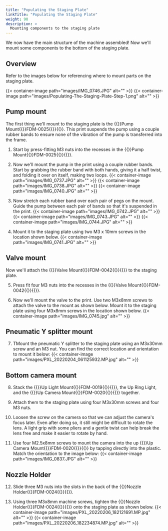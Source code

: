 ```yaml
---
title: "Populating the Staging Plate"
linkTitle: "Populating the Staging Plate"
weight: 90
description: >
  Mounting components to the staging plate 
---
```


We now have the main structure of the machine assembled! Now we'll mount some components to the bottom of the staging plate.

## Overview

Refer to the images below for referencing where to mount parts on the staging plate.

{{< container-image path="images/IMG_0746.JPG" alt="" >}}
{{< container-image path="images/Populating-The-Staging-Plate-Step-1.png" alt="" >}}

## Pump mount

The first thing we'll mount to the staging plate is the {{<tooltip>}}Pump Mount{{<definition>}}FDM-0025{{</definition>}}{{</tooltip>}}. This print suspends the pump using a couple rubber bands to ensure none of the vibration of the pump is transferred into the frame.

1. Start by press-fitting M3 nuts into the recesses in the {{<tooltip>}}Pump Mount{{<definition>}}FDM-0025{{</definition>}}{{</tooltip>}}.

2. Now we'll mount the pump in the print using a couple rubber bands. Start by grabbing the rubber band with both hands, giving it a half twist, and folding it over on itself, making two loops.
  {{< container-image path="images/IMG_0737.JPG" alt="" >}}
  {{< container-image path="images/IMG_0738.JPG" alt="" >}}
  {{< container-image path="images/IMG_0740.JPG" alt="" >}}

3. Now stretch each rubber band over each pair of pegs on the mount. Guide the pump between each pair of bands so that it's suspended in the print.
  {{< container-image path="images/IMG_0742.JPG" alt="" >}}
  {{< container-image path="images/IMG_0743.JPG" alt="" >}}
  {{< container-image path="images/IMG_0744.JPG" alt="" >}}

4. Mount it to the staging plate using two M3 x 10mm screws in the location shown below.
  {{< container-image path="images/IMG_0741.JPG" alt="" >}}

## Valve mount
Now we'll attach the {{<tooltip>}}Valve Mount{{<definition>}}FDM-0042{{</definition>}}{{</tooltip>}} to the staging plate.

5. Press fit four M3 nuts into the recesses in the {{<tooltip>}}Valve Mount{{<definition>}}FDM-0042{{</definition>}}{{</tooltip>}}.

6. Now we'll mount the valve to the print. Use two M3x8mm screws to attach the valve to the mount as shown below. Mount it to the staging plate using four M3x8mm screws in the location shown below.
  {{< container-image path="images/IMG_0745.jpg" alt="" >}}

## Pneumatic Y splitter mount

7. TMount the pneumatic Y splitter to the staging plate using an M3x30mm screw and an M3 nut. You can find the correct location and orientation to mount it below:
  {{< container-image path="images/PXL_20220204_061125932.MP.jpg" alt="" >}}

## Bottom camera mount

8. Stack the {{<tooltip>}}Up Light Mount{{<definition>}}FDM-0019{{</definition>}}{{</tooltip>}}, the Up Ring Light, and the {{<tooltip>}}Up Camera Mount{{<definition>}}FDM-0020{{</definition>}}{{</tooltip>}} together.

9. Attach them to the staging plate using four M3x30mm screws and four M3 nuts.

10. Loosen the screw on the camera so that we can adjust the camera's focus later. Even after doing so, it still might be difficult to rotate the lens. A light grip with some pliers and a gentle twist can help break the lens free and make it easier to rotate by hand. 

11. Use four M2.5x8mm screws to mount the camera into the up {{<tooltip>}}Up Camera Mount{{<definition>}}FDM-0020{{</definition>}}{{</tooltip>}} by tapping directly into the plastic. Match the orientation to the image below:
  {{< container-image path="images/IMG_0837.JPG" alt="" >}}

## Nozzle Holder

12. Slide three M3 nuts into the slots in the back of the {{<tooltip>}}Nozzle Holder{{<definition>}}FDM-0024{{</definition>}}{{</tooltip>}}.

13. Using three M3x8mm machine screws, tighten the {{<tooltip>}}Nozzle Holder{{<definition>}}FDM-0024{{</definition>}}{{</tooltip>}} onto the staging plate as shown below.
  {{< container-image path="images/PXL_20220206_182121691.MP.jpg" alt="" >}}
  {{< container-image path="images/PXL_20220206_182234874.MP.jpg" alt="" >}}
